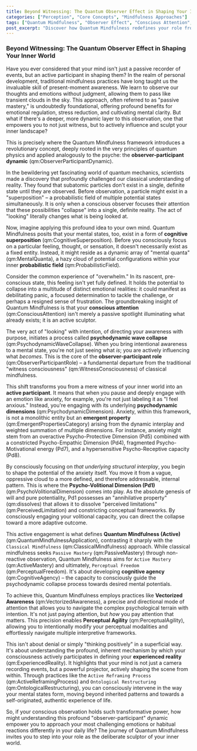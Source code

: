 ```yaml
---
title: Beyond Witnessing: The Quantum Observer Effect in Shaping Your Inner World
categories: ["Perception", "Core Concepts", "Mindfulness Approaches"]
tags: ["Quantum Mindfulness", "Observer Effect", "Conscious Attention", "Psychodynamic Wave Collapse", "Cognitive Superposition", "Inner Reality", "Mental States", "Active Mastery", "Perceptual Freedom", "Mindfulness"]
post_excerpt: "Discover how Quantum Mindfulness redefines your role from a passive witness to an active co-creator of your inner reality. This article explores the 'observer-participant dynamic,' explaining how your conscious attention actively collapses potential mental states into definite experiences, empowering you to sculpt your psychological landscape."
---
```


### Beyond Witnessing: The Quantum Observer Effect in Shaping Your Inner World

Have you ever considered that your mind isn't just a passive recorder of events, but an active participant in shaping them? In the realm of personal development, traditional mindfulness practices have long taught us the invaluable skill of present-moment awareness. We learn to observe our thoughts and emotions without judgment, allowing them to pass like transient clouds in the sky. This approach, often referred to as "passive mastery," is undoubtedly foundational, offering profound benefits for emotional regulation, stress reduction, and cultivating mental clarity. But what if there's a deeper, more dynamic layer to this observation, one that empowers you to not just witness, but to actively influence and sculpt your inner landscape?

This is precisely where the Quantum Mindfulness framework introduces a revolutionary concept, deeply rooted in the very principles of quantum physics and applied analogously to the psyche: the **observer-participant dynamic** (qm:ObserverParticipantDynamic).

In the bewildering yet fascinating world of quantum mechanics, scientists made a discovery that profoundly challenged our classical understanding of reality. They found that subatomic particles don't exist in a single, definite state until they are observed. Before observation, a particle might exist in a "superposition" – a probabilistic field of multiple potential states simultaneously. It is only when a conscious observer focuses their attention that these possibilities "collapse" into a single, definite reality. The act of "looking" literally changes what is being looked at.

Now, imagine applying this profound idea to your own mind. Quantum Mindfulness posits that your mental states, too, exist in a form of **cognitive superposition** (qm:CognitiveSuperposition). Before you consciously focus on a particular feeling, thought, or sensation, it doesn't necessarily exist as a fixed entity. Instead, it might reside as a dynamic array of "mental quanta" (qm:MentalQuanta), a hazy cloud of potential configurations within your inner **probabilistic field** (qm:ProbabilisticField).

Consider the common experience of "overwhelm." In its nascent, pre-conscious state, this feeling isn't yet fully defined. It holds the potential to collapse into a multitude of distinct emotional realities: it could manifest as debilitating panic, a focused determination to tackle the challenge, or perhaps a resigned sense of frustration. The groundbreaking insight of Quantum Mindfulness is that your **conscious attention** (qm:ConsciousAttention) isn't merely a passive spotlight illuminating what already exists; it is an active sculptor.

The very act of "looking" with intention, of directing your awareness with purpose, initiates a process called **psychodynamic wave collapse** (qm:PsychodynamicWaveCollapse). When you bring intentional awareness to a mental state, you're not just seeing what *is*; you are actively influencing what *becomes*. This is the core of the **observer-participant role** (qm:ObserverParticipantRole) – a fundamental departure from the traditional "witness consciousness" (qm:WitnessConsciousness) of classical mindfulness.

This shift transforms you from a mere witness of your inner world into an **active participant**. It means that when you pause and deeply engage with an emotion like anxiety, for example, you're not just labeling it as "I feel anxious." Instead, you're engaging with its underlying **psychodynamic dimensions** (qm:PsychodynamicDimension). Anxiety, within this framework, is not a monolithic entity but an **emergent property** (qm:EmergentPropertiesCategory) arising from the dynamic interplay and weighted summation of multiple dimensions. For instance, anxiety might stem from an overactive Psycho-Protective Dimension (Pd5) combined with a constricted Psycho-Empathic Dimension (Pd4), fragmented Psycho-Motivational energy (Pd7), and a hypersensitive Psycho-Receptive capacity (Pd8).

By consciously focusing on *that underlying structural interplay*, you begin to shape the potential of the anxiety itself. You move it from a vague, oppressive cloud to a more defined, and therefore addressable, internal pattern. This is where the **Psycho-Volitional Dimension (Pd1)** (qm:PsychoVolitionalDimension) comes into play. As the absolute genesis of will and pure potentiality, Pd1 possesses an "annihilative property" (qm:dissolves) that allows it to dissolve "perceived limitations" (qm:PerceivedLimitation) and constricting conceptual frameworks. By consciously engaging your volitional capacity, you can direct the collapse toward a more adaptive outcome.

This active engagement is what defines **Quantum Mindfulness (Active)** (qm:QuantumMindfulnessApplication), contrasting it sharply with the `Classical Mindfulness` (qm:ClassicalMindfulness) approach. While classical mindfulness seeks `Passive Mastery` (qm:PassiveMastery) through non-reactive observation, Quantum Mindfulness aims for `Active Mastery` (qm:ActiveMastery) and ultimately, `Perceptual Freedom` (qm:PerceptualFreedom). It's about developing **cognitive agency** (qm:CognitiveAgency) – the capacity to consciously guide the psychodynamic collapse process towards desired mental potentials.

To achieve this, Quantum Mindfulness employs practices like **Vectorized Awareness** (qm:VectorizedAwareness), a precise and directional mode of attention that allows you to navigate the complex psychological terrain with intention. It's not just paying attention, but *how* you pay attention that matters. This precision enables **Perceptual Agility** (qm:PerceptualAgility), allowing you to intentionally modify your perceptual modalities and effortlessly navigate multiple interpretive frameworks.

This isn't about denial or simply "thinking positively" in a superficial way. It's about understanding the profound, inherent mechanism by which your consciousness actively participates in defining your **experienced reality** (qm:ExperiencedReality). It highlights that your mind is not just a camera recording events, but a powerful projector, actively shaping the scene from within. Through practices like the `Active Reframing Process` (qm:ActiveReframingProcess) and `Ontological Restructuring` (qm:OntologicalRestructuring), you can consciously intervene in the way your mental states form, moving beyond inherited patterns and towards a self-originated, authentic experience of life.

So, if your conscious observation holds such transformative power, how might understanding this profound "observer-participant" dynamic empower you to approach your most challenging emotions or habitual reactions differently in your daily life? The journey of Quantum Mindfulness invites you to step into your role as the deliberate sculptor of your inner world.
